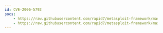 ```yaml
---
id: CVE-2006-5792
pocs:
    - https://raw.githubusercontent.com/rapid7/metasploit-framework/master/modules/exploits/windows/ftp/xlink_client.rb
    - https://raw.githubusercontent.com/rapid7/metasploit-framework/master/modules/exploits/windows/ftp/xlink_server.rb
---
```

